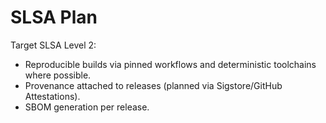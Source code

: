 # SLSA Plan

Target SLSA Level 2:
- Reproducible builds via pinned workflows and deterministic toolchains where possible.
- Provenance attached to releases (planned via Sigstore/GitHub Attestations).
- SBOM generation per release.

